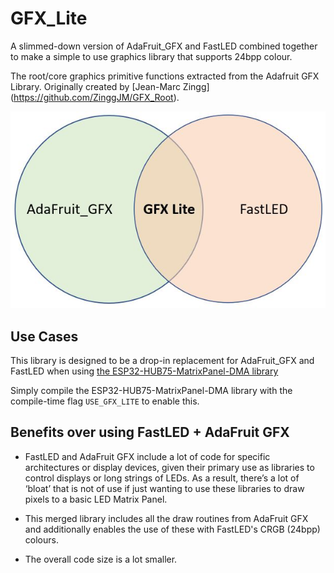 # GFX_Lite
A slimmed-down version of AdaFruit_GFX and FastLED combined together to make a simple to use graphics library that supports 24bpp colour.

The root/core graphics primitive functions extracted from the Adafruit GFX Library. Originally created by [Jean-Marc Zingg] (https://github.com/ZinggJM/GFX_Root).

![Overview](image.jpg)

## Use Cases
This library is designed to be a drop-in replacement for AdaFruit_GFX and FastLED when using [the ESP32-HUB75-MatrixPanel-DMA library](https://github.com/mrcodetastic/ESP32-HUB75-MatrixPanel-DMA) 

Simply compile the ESP32-HUB75-MatrixPanel-DMA library with the compile-time flag `USE_GFX_LITE` to enable this.

## Benefits over using FastLED + AdaFruit GFX

* FastLED and AdaFruit GFX include a lot of code for specific architectures or display devices, given their primary use as libraries to control displays or long strings of LEDs. As a result, there’s a lot of ‘bloat’ that is not of use if just wanting to use these libraries to draw pixels to a basic LED Matrix Panel.

* This merged library includes all the draw routines from AdaFruit GFX and additionally enables the use of these with FastLED's CRGB (24bpp) colours.

* The overall code size is a lot smaller.

